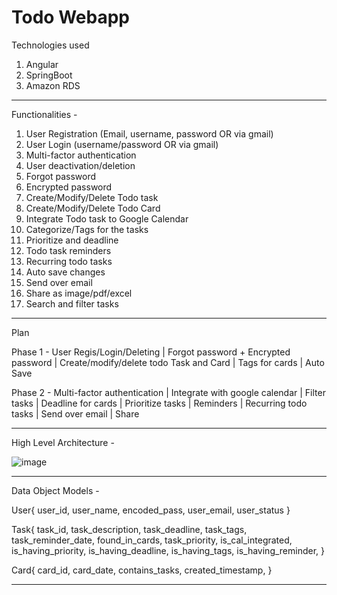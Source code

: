# Todo Webapp

Technologies used 
1. Angular
2. SpringBoot
3. Amazon RDS 
   
------------------------------------------------------------------------------------------------------------------------------------------------
Functionalities -

1. User Registration (Email, username, password OR via gmail)
2. User Login (username/password OR via gmail)
3. Multi-factor authentication
4. User deactivation/deletion
5. Forgot password
6. Encrypted password
7. Create/Modify/Delete Todo task
8. Create/Modify/Delete Todo Card
10. Integrate Todo task to Google Calendar
11. Categorize/Tags for the tasks
12. Prioritize and deadline
13. Todo task reminders
14. Recurring todo tasks
15. Auto save changes
16. Send over email
17. Share as image/pdf/excel
18. Search and filter tasks

------------------------------------------------------------------------------------------------------------------------------------------------
Plan

Phase 1 - 
User Regis/Login/Deleting | 
Forgot password + Encrypted password | 
Create/modify/delete todo Task and Card | 
Tags for cards | 
Auto Save

Phase 2 -
Multi-factor authentication | 
Integrate with google calendar | 
Filter tasks | 
Deadline for cards | 
Prioritize tasks | 
Reminders | 
Recurring todo tasks | 
Send over email | 
Share

------------------------------------------------------------------------------------------------------------------------------------------------
High Level Architecture -

![image](https://github.com/parul-sinha/Todo/assets/30214106/c5faa868-cc1c-4be1-855d-593940e9bc38)


------------------------------------------------------------------------------------------------------------------------------------------------
Data Object Models -

User{
user_id, 
user_name, 
encoded_pass, 
user_email, 
user_status
}

Task{
task_id, 
task_description, 
task_deadline, 
task_tags, 
task_reminder_date,
found_in_cards,
task_priority, 
is_cal_integrated, 
is_having_priority, 
is_having_deadline, 
is_having_tags, 
is_having_reminder, 
}

Card{
card_id, 
card_date, 
contains_tasks, 
created_timestamp, 
}

------------------------------------------------------------------------------------------------------------------------------------------------
